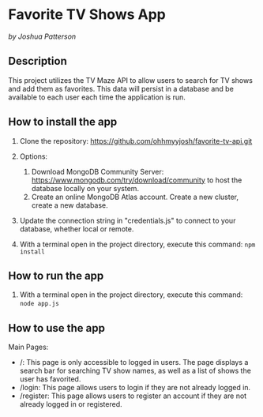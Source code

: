 # Favorite TV Shows App

*by Joshua Patterson*

## Description
This project utilizes the TV Maze API to allow users to search for TV shows and add them as favorites. This data will persist in a database and be available to each user each time the application is run.

## How to install the app

1. Clone the repository: https://github.com/ohhmyyjosh/favorite-tv-api.git

2. Options:
    1. Download MongoDB Community Server: https://www.mongodb.com/try/download/community to host the database locally on your system.
    2. Create an online MongoDB Atlas account. Create a new cluster, create a new database.

3. Update the connection string in "credentials.js" to connect to your database, whether local or remote.

4. With a terminal open in the project directory, execute this command:
`npm install`

## How to run the app

1. With a terminal open in the project directory, execute this command:
`node app.js`

## How to use the app

Main Pages:
- /: This page is only accessible to logged in users. The page displays a search bar for searching TV show names, as well as a list of shows the user has favorited.
- /login: This page allows users to login if they are not already logged in.
- /register: This page allows users to register an account if they are not already logged in or registered.
